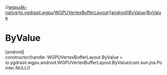 //[wgpu4k-native](../../../../index.md)/[io.ygdrasil.wgpu](../../index.md)/[WGPUVertexBufferLayout](../index.md)/[[android]ByValue](index.md)/[ByValue](-by-value.md)

# ByValue

[android]\
constructor(handle: WGPUVertexBufferLayout.ByValue = io.ygdrasil.wgpu.android.WGPUVertexBufferLayout.ByValue(com.sun.jna.Pointer.NULL))